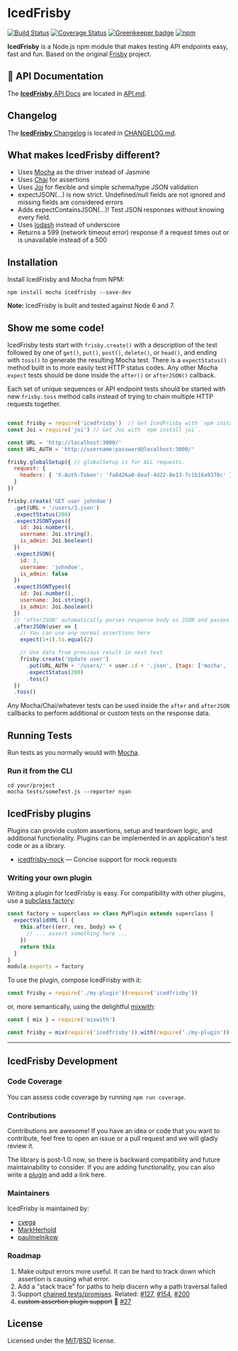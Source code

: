 # IcedFrisby

[![Build Status](https://api.travis-ci.org/MarkHerhold/IcedFrisby.svg?branch=master)](https://travis-ci.org/MarkHerhold/IcedFrisby/)
[![Coverage Status](https://coveralls.io/repos/github/MarkHerhold/IcedFrisby/badge.svg)](https://coveralls.io/github/MarkHerhold/IcedFrisby)
[![Greenkeeper badge](https://badges.greenkeeper.io/MarkHerhold/IcedFrisby.svg)](https://greenkeeper.io/)
[![npm](https://img.shields.io/npm/v/icedfrisby.svg)](http://www.npmjs.com/package/icedfrisby)


**IcedFrisby** is a Node.js npm module that makes testing API endpoints easy, fast and fun. Based on the original [Frisby](https://github.com/vlucas/frisby) project.

## :orange_book: API Documentation
The [**IcedFrisby** API Docs](https://github.com/RobertHerhold/IcedFrisby/blob/master/API.md) are located in [API.md](https://github.com/RobertHerhold/IcedFrisby/blob/master/API.md).

## Changelog
The [**IcedFrisby** Changelog](https://github.com/RobertHerhold/IcedFrisby/blob/master/CHANGELOG.md) is located in [CHANGELOG.md](https://github.com/RobertHerhold/IcedFrisby/blob/master/CHANGELOG.md).

## What makes IcedFrisby different?
* Uses [Mocha](https://github.com/mochajs/mocha) as the driver instead of Jasmine
* Uses [Chai](https://github.com/chaijs/chai) for assertions
* Uses [Joi](https://github.com/hapijs/joi) for flexible and simple schema/type JSON validation
* expectJSON(...) is now strict. Undefined/null fields are not ignored and missing fields are considered errors
* Adds expectContainsJSON(...)! Test JSON responses without knowing every field.
* Uses [lodash](https://github.com/lodash/lodash) instead of underscore
* Returns a 599 (network timeout error) response if a request times out or is unavailable instead of a 500

## Installation

Install IcedFrisby and Mocha from NPM:

    npm install mocha icedfrisby --save-dev

**Note:** IcedFrisby is built and tested against Node 6 and 7.

## Show me some code!

IcedFrisby tests start with `frisby.create()` with a description of the test followed by one of `get()`, `put()`, `post()`, `delete()`, or `head()`, and ending with `toss()` to generate the resulting Mocha test. There is a `expectStatus()` method built in to more easily test HTTP status codes. Any other Mocha `expect` tests should be done inside the `after()` or `afterJSON()` callback.

Each set of unique sequences or API endpoint tests should be started with new `frisby.toss` method calls instead of trying to chain multiple HTTP requests together.

```javascript

const frisby = require('icedfrisby')  // Get IcedFrisby with `npm install icedfrisby`.
const Joi = require('joi') // Get Joi with `npm install joi`.

const URL = 'http://localhost:3000/'
const URL_AUTH = 'http://username:password@localhost:3000/'

frisby.globalSetup({ // globalSetup is for ALL requests.
  request: {
    headers: { 'X-Auth-Token': 'fa8426a0-8eaf-4d22-8e13-7c1b16a9370c' }
  }
})

frisby.create('GET user johndoe')
  .get(URL + '/users/3.json')
  .expectStatus(200)
  .expectJSONTypes({
    id: Joi.number(),
    username: Joi.string(),
    is_admin: Joi.boolean()
  })
  .expectJSON({
    id: 3,
    username: 'johndoe',
    is_admin: false
  })
  .expectJSONTypes({
    id: Joi.number(),
    username: Joi.string(),
    is_admin: Joi.boolean()
  })
  // 'afterJSON' automatically parses response body as JSON and passes it as an argument
  .afterJSON(user => {
    // You can use any normal assertions here
    expect(1+1).to.equal(2)

    // Use data from previous result in next test
    frisby.create('Update user')
      .put(URL_AUTH + '/users/' + user.id + '.json', {tags: ['mocha', 'bdd']})
      .expectStatus(200)
      .toss()
  })
  .toss()

```

Any Mocha/Chai/whatever tests can be used inside the `after` and `afterJSON` callbacks to perform additional or custom tests on the response data.

## Running Tests

Run tests as you normally would with [Mocha](https://github.com/mochajs/mocha).

### Run it from the CLI

    cd your/project
    mocha tests/someTest.js --reporter nyan


IcedFrisby plugins
------------------

Plugins can provide custom assertions, setup and teardown logic, and
additional functionality. Plugins can be implemented in an application's test
code or as a library.

- [icedfrisby-nock](https://github.com/paulmelnikow/icedfrisby-nock) &mdash;
  Concise support for mock requests


### Writing your own plugin

Writing a plugin for IcedFrisby is easy. For compatibility with other plugins,
use a [subclass factory][]:

```js
const factory = superclass => class MyPlugin extends superclass {
  expectValidXML () {
    this.after((err, res, body) => {
      // ... assert something here ...
    })
    return this
  }
}
module.exports = factory
```

To use the plugin, compose IcedFrisby with it:

```js
const frisby = require('./my-plugin')(require('icedfrisby'))
```

or, more semantically, using the delightful [mixwith][]:

```js
const { mix } = require('mixwith')

const frisby = mix(require('icedfrisby')).with(require('./my-plugin'))
```

[subclass factory]: http://justinfagnani.com/2015/12/21/real-mixins-with-javascript-classes/
[mixwith]: https://github.com/justinfagnani/mixwith.js

---

## IcedFrisby Development

### Code Coverage

You can assess code coverage by running `npm run coverage`.

### Contributions

Contributions are awesome! If you have an idea or code that you want to
contribute, feel free to open an issue or a pull request and we will gladly
review it.

The library is post-1.0 now, so there is backward compatibility and future
maintainability to consider. If you are adding functionality, you can also
write a [plugin](#icedfrisby-plugins) and add a link here.

### Maintainers

IcedFrisby is maintained by:

* [cvega](https://github.com/cvega)
* [MarkHerhold](https://github.com/MarkHerhold)
* [paulmelnikow](https://github.com/paulmelnikow)


### Roadmap

1. Make output errors more useful. It can be hard to track down which assertion is causing what error.
1. Add a "stack trace" for paths to help discern why a path traversal failed
1. Support [chained tests/promises](https://github.com/vlucas/frisby/issues/223). Related: [#127](https://github.com/vlucas/frisby/issues/127), [#154](https://github.com/vlucas/frisby/issues/154), [#200](https://github.com/vlucas/frisby/issues/200)
1. ~~custom assertion plugin support~~ :rocket: [#27](https://github.com/MarkHerhold/icedfrisby/issues/27)

## License
Licensed under the [MIT](http://opensource.org/licenses/MIT)/[BSD](http://opensource.org/licenses/BSD-3-Clause) license.
